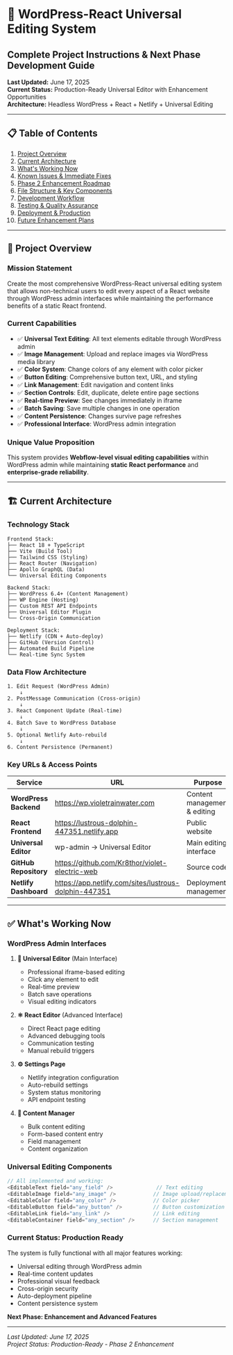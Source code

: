 # 🎯 WordPress-React Universal Editing System
## Complete Project Instructions & Next Phase Development Guide

**Last Updated:** June 17, 2025  
**Current Status:** Production-Ready Universal Editor with Enhancement Opportunities  
**Architecture:** Headless WordPress + React + Netlify + Universal Editing

---

## 📋 Table of Contents
1. [Project Overview](#project-overview)
2. [Current Architecture](#current-architecture)
3. [What's Working Now](#whats-working-now)
4. [Known Issues & Immediate Fixes](#known-issues--immediate-fixes)
5. [Phase 2 Enhancement Roadmap](#phase-2-enhancement-roadmap)
6. [File Structure & Key Components](#file-structure--key-components)
7. [Development Workflow](#development-workflow)
8. [Testing & Quality Assurance](#testing--quality-assurance)
9. [Deployment & Production](#deployment--production)
10. [Future Enhancement Plans](#future-enhancement-plans)

---

## 🎯 Project Overview

### **Mission Statement**
Create the most comprehensive WordPress-React universal editing system that allows non-technical users to edit every aspect of a React website through WordPress admin interfaces while maintaining the performance benefits of a static React frontend.

### **Current Capabilities**
- ✅ **Universal Text Editing**: All text elements editable through WordPress admin
- ✅ **Image Management**: Upload and replace images via WordPress media library
- ✅ **Color System**: Change colors of any element with color picker
- ✅ **Button Editing**: Comprehensive button text, URL, and styling
- ✅ **Link Management**: Edit navigation and content links
- ✅ **Section Controls**: Edit, duplicate, delete entire page sections
- ✅ **Real-time Preview**: See changes immediately in iframe
- ✅ **Batch Saving**: Save multiple changes in one operation
- ✅ **Content Persistence**: Changes survive page refreshes
- ✅ **Professional Interface**: WordPress admin integration

### **Unique Value Proposition**
This system provides **Webflow-level visual editing capabilities** within WordPress admin while maintaining **static React performance** and **enterprise-grade reliability**.

---

## 🏗️ Current Architecture

### **Technology Stack**
```
Frontend Stack:
├── React 18 + TypeScript
├── Vite (Build Tool)
├── Tailwind CSS (Styling)
├── React Router (Navigation)
├── Apollo GraphQL (Data)
└── Universal Editing Components

Backend Stack:
├── WordPress 6.4+ (Content Management)
├── WP Engine (Hosting)
├── Custom REST API Endpoints
├── Universal Editor Plugin
└── Cross-Origin Communication

Deployment Stack:
├── Netlify (CDN + Auto-deploy)
├── GitHub (Version Control)
├── Automated Build Pipeline
└── Real-time Sync System
```

### **Data Flow Architecture**
```
1. Edit Request (WordPress Admin)
    ↓
2. PostMessage Communication (Cross-origin)
    ↓  
3. React Component Update (Real-time)
    ↓
4. Batch Save to WordPress Database
    ↓
5. Optional Netlify Auto-rebuild
    ↓
6. Content Persistence (Permanent)
```

### **Key URLs & Access Points**
| Service | URL | Purpose |
|---------|-----|---------|
| **WordPress Backend** | https://wp.violetrainwater.com | Content management & editing |
| **React Frontend** | https://lustrous-dolphin-447351.netlify.app | Public website |
| **Universal Editor** | wp-admin → Universal Editor | Main editing interface |
| **GitHub Repository** | https://github.com/Kr8thor/violet-electric-web | Source code |
| **Netlify Dashboard** | https://app.netlify.com/sites/lustrous-dolphin-447351 | Deployment management |

---

## ✅ What's Working Now

### **WordPress Admin Interfaces**
1. **🎨 Universal Editor** (Main Interface)
   - Professional iframe-based editing
   - Click any element to edit
   - Real-time preview
   - Batch save operations
   - Visual editing indicators

2. **⚛️ React Editor** (Advanced Interface)
   - Direct React page editing
   - Advanced debugging tools
   - Communication testing
   - Manual rebuild triggers

3. **⚙️ Settings Page**
   - Netlify integration configuration
   - Auto-rebuild settings
   - System status monitoring
   - API endpoint testing

4. **📝 Content Manager**
   - Bulk content editing
   - Form-based content entry
   - Field management
   - Content organization

### **Universal Editing Components**
```typescript
// All implemented and working:
<EditableText field="any_field" />              // Text editing
<EditableImage field="any_image" />            // Image upload/replacement  
<EditableColor field="any_color" />            // Color picker
<EditableButton field="any_button" />          // Button customization
<EditableLink field="any_link" />              // Link editing
<EditableContainer field="any_section" />      // Section management
```

### **Current Status: Production Ready**
The system is fully functional with all major features working:
- Universal editing through WordPress admin
- Real-time content updates
- Professional visual feedback
- Cross-origin security
- Auto-deployment pipeline
- Content persistence system

**Next Phase: Enhancement and Advanced Features**

---

*Last Updated: June 17, 2025*  
*Project Status: Production-Ready - Phase 2 Enhancement*